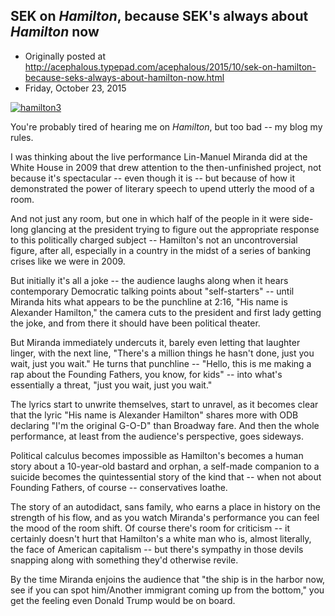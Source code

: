 ## SEK on <em>Hamilton</em>, because SEK's always about <em>Hamilton</em> now

 * Originally posted at http://acephalous.typepad.com/acephalous/2015/10/sek-on-hamilton-because-seks-always-about-hamilton-now.html
 * Friday, October 23, 2015



			
[![hamilton3](http://www.lawyersgunsmoneyblog.com/wp-content/uploads/2015/10/hamilton3.jpg)](http://www.lawyersgunsmoneyblog.com/wp-content/uploads/2015/10/hamilton3.jpg)

You're probably tired of hearing me on _Hamilton_, but too bad -- my blog my rules.

I was thinking about the live performance Lin-Manuel Miranda did at the White House in 2009 that drew attention to the then-unfinished project, not because it's spectacular -- even though it is -- but because of how it demonstrated the power of literary speech to upend utterly the mood of a room.

And not just any room, but one in which half of the people in it were side-long glancing at the president trying to figure out the appropriate response to this politically charged subject -- Hamilton's not an uncontroversial figure, after all, especially in a country in the midst of a series of banking crises like we were in 2009.

But initially it's all a joke -- the audience laughs along when it hears contemporary Democratic talking points about "self-starters" -- until Miranda hits what appears to be the punchline at 2:16, "His name is Alexander Hamilton," the camera cuts to the president and first lady getting the joke, and from there it should have been political theater.

But Miranda immediately undercuts it, barely even letting that laughter linger, with the next line, "There's a million things he hasn't done, just you wait, just you wait." He turns that punchline -- "Hello, this is me making a rap about the Founding Fathers, you know, for kids" -- into what's essentially a threat, "just you wait, just you wait."

The lyrics start to unwrite themselves, start to unravel, as it becomes clear that the lyric "His name is Alexander Hamilton" shares more with ODB declaring "I'm the original G-O-D" than Broadway fare. And then the whole performance, at least from the audience's perspective, goes sideways.

Political calculus becomes impossible as Hamilton's becomes a human story about a 10-year-old bastard and orphan, a self-made companion to a suicide becomes the quintessential story of the kind that -- when not about Founding Fathers, of course -- conservatives loathe.

The story of an autodidact, sans family, who earns a place in history on the strength of his flow, and as you watch Miranda's performance you can feel the mood of the room shift. Of course there's room for criticism -- it certainly doesn't hurt that Hamilton's a white man who is, almost literally, the face of American capitalism -- but there's sympathy in those devils snapping along with something they'd otherwise revile.

By the time Miranda enjoins the audience that "the ship is in the harbor now, see if you can spot him/Another immigrant coming up from the bottom," you get the feeling even Donald Trump would be on board.


		
